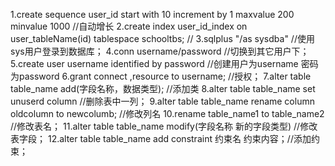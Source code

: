 1.create sequence  user_id start  with  10 increment by 1 maxvalue 200  minvalue 1000  //自动增长
2.create index user_id_index on user_tableName(id)  tablespace schooltbs;   //
3.sqlplus  "/as sysdba"                     //使用sys用户登录到数据库；
4.conn username/password                     //切换到其它用户下；
5.create  user username identified by password   //创建用户为username  密码为password
6.grant  connect ,resource to username;         //授权；
7.alter table table_name   add(字段名称，数据类型);      //添加类
8.alter table table_name set unuserd column       //删除表中一列；
9.alter table table_name  rename column oldcolumn   to  newcolumb;    //修改列名
10.rename   table_name1  to  table_name2        //修改表名；
11.alter table  table_name  modify(字段名称   新的字段类型)     //修改表字段；
12.alter  table table_name    add  constraint  约束名  约束内容；//添加约束；
